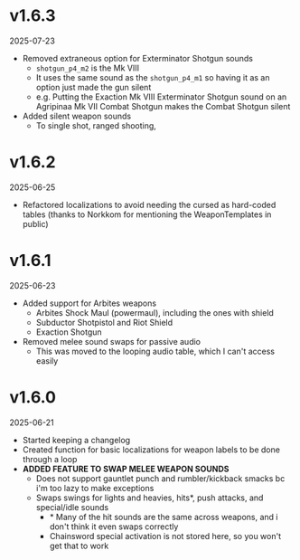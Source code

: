 # v1.6.3
2025-07-23

- Removed extraneous option for Exterminator Shotgun sounds
    - `shotgun_p4_m2` is the Mk VIII
    - It uses the same sound as the `shotgun_p4_m1` so having it as an option just made the gun silent
    - e.g. Putting the Exaction Mk VIII Exterminator Shotgun sound on an Agripinaa Mk VII Combat Shotgun makes the Combat Shotgun silent
- Added silent weapon sounds
    - To single shot, ranged shooting,

# v1.6.2
2025-06-25

- Refactored localizations to avoid needing the cursed as hard-coded tables (thanks to Norkkom for mentioning the WeaponTemplates in public)

# v1.6.1
2025-06-23

- Added support for Arbites weapons
    - Arbites Shock Maul (powermaul), including the ones with shield
    - Subductor Shotpistol and Riot Shield
    - Exaction Shotgun
- Removed melee sound swaps for passive audio
    - This was moved to the looping audio table, which I can't access easily

# v1.6.0
2025-06-21

- Started keeping a changelog
- Created function for basic localizations for weapon labels to be done through a loop
- **ADDED FEATURE TO SWAP MELEE WEAPON SOUNDS**
    - Does not support gauntlet punch and rumbler/kickback smacks bc i'm too lazy to make exceptions
    - Swaps swings for lights and heavies, hits\*, push attacks, and special/idle sounds
        - \* Many of the hit sounds are the same across weapons, and i don't think it even swaps correctly
        - Chainsword special activation is not stored here, so you won't get that to work